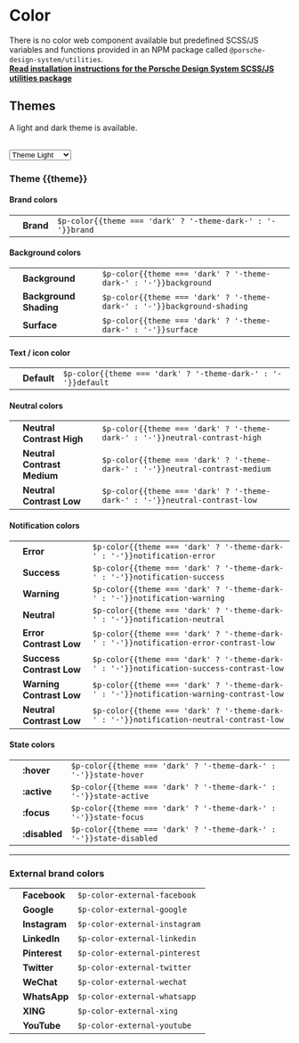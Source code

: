 # Color

There is no color web component available but predefined SCSS/JS variables and functions provided in an NPM package called `@porsche-design-system/utilities`.  
**[Read installation instructions for the Porsche Design System SCSS/JS utilities package](#/utilities/introduction)**

## Themes

A light and dark theme is available.  

<br>
<select id="theme-selector" @change="theme = $event.target.value" :data-selected="theme">
  <option disabled>Select a theme</option>
  <option value="light">Theme Light</option>
  <option value="dark">Theme Dark</option>
</select>

### Theme {{theme}}

#### Brand colors

|                                                   |       |                     	             |
|---------------------------------------------------|------|------------------------------------|
| <ColorBadge :theme="theme" color="brand"/>  	    | **Brand** | `$p-color{{theme === 'dark' ? '-theme-dark-' : '-'}}brand`   |

#### Background colors

|                                                   |                |      	             |
|---------------------------------------------------|----------------|--------------------|
| <ColorBadge :theme="theme" color="background"/>   | **Background** | `$p-color{{theme === 'dark' ? '-theme-dark-' : '-'}}background` |
| <ColorBadge :theme="theme" color="background-shading"/>   | **Background Shading** | `$p-color{{theme === 'dark' ? '-theme-dark-' : '-'}}background-shading` |
| <ColorBadge :theme="theme" color="surface"/>      | **Surface**    | `$p-color{{theme === 'dark' ? '-theme-dark-' : '-'}}surface` |

#### Text / icon color

|                                                   |             |         	             |
|---------------------------------------------------|-------------|-----------------------|
| <ColorBadge :theme="theme" color="default"/>      | **Default** | `$p-color{{theme === 'dark' ? '-theme-dark-' : '-'}}default` |

#### Neutral colors

|                                                   |                      	                |                         |
|---------------------------------------------------|---------------------------------------|-------------------------|
| <ColorBadge :theme="theme" color="neutral-contrast-high"/>  	| **Neutral Contrast High** | `$p-color{{theme === 'dark' ? '-theme-dark-' : '-'}}neutral-contrast-high`   |
| <ColorBadge :theme="theme" color="neutral-contrast-medium"/>  | **Neutral Contrast Medium** | `$p-color{{theme === 'dark' ? '-theme-dark-' : '-'}}neutral-contrast-medium` |
| <ColorBadge :theme="theme" color="neutral-contrast-low"/>  	| **Neutral Contrast Low** | `$p-color{{theme === 'dark' ? '-theme-dark-' : '-'}}neutral-contrast-low`    |

#### Notification colors

|                                                           |            |          	                            |
|-----------------------------------------------------------|------------|---------------------------------------|
| <ColorBadge :theme="theme" color="notification-error"/>  	| **Error** | `$p-color{{theme === 'dark' ? '-theme-dark-' : '-'}}notification-error`     |
| <ColorBadge :theme="theme" color="notification-success"/> | **Success** | `$p-color{{theme === 'dark' ? '-theme-dark-' : '-'}}notification-success`   |
| <ColorBadge :theme="theme" color="notification-warning"/> | **Warning** | `$p-color{{theme === 'dark' ? '-theme-dark-' : '-'}}notification-warning`   |
| <ColorBadge :theme="theme" color="notification-neutral"/> | **Neutral** | `$p-color{{theme === 'dark' ? '-theme-dark-' : '-'}}notification-neutral`   |
| <ColorBadge :theme="theme" color="notification-error-contrast-low"/>  	| **Error Contrast Low** | `$p-color{{theme === 'dark' ? '-theme-dark-' : '-'}}notification-error-contrast-low`     |
| <ColorBadge :theme="theme" color="notification-success-contrast-low"/>  	| **Success Contrast Low** | `$p-color{{theme === 'dark' ? '-theme-dark-' : '-'}}notification-success-contrast-low`     |
| <ColorBadge :theme="theme" color="notification-warning-contrast-low"/>  	| **Warning Contrast Low** | `$p-color{{theme === 'dark' ? '-theme-dark-' : '-'}}notification-warning-contrast-low`     |
| <ColorBadge :theme="theme" color="notification-neutral-contrast-low"/>  	| **Neutral Contrast Low** | `$p-color{{theme === 'dark' ? '-theme-dark-' : '-'}}notification-neutral-contrast-low`     |

#### State colors

|                                                     |           |                      	                  |
|-----------------------------------------------------|-----------|-------------------------------------------|
| <ColorBadge :theme="theme" color="state-hover"/>    | **:hover**    | `$p-color{{theme === 'dark' ? '-theme-dark-' : '-'}}state-hover`    |
| <ColorBadge :theme="theme" color="state-active"/>   | **:active**   | `$p-color{{theme === 'dark' ? '-theme-dark-' : '-'}}state-active`   |
| <ColorBadge :theme="theme" color="state-focus"/>    | **:focus**    | `$p-color{{theme === 'dark' ? '-theme-dark-' : '-'}}state-focus`    |
| <ColorBadge :theme="theme" color="state-disabled"/> | **:disabled** | `$p-color{{theme === 'dark' ? '-theme-dark-' : '-'}}state-disabled` |

---

### External brand colors

|                                               |     |                      	         |
|-----------------------------------------------|-----|--------------------------------|
| <ColorBadge color="external-facebook"/>  	    | **Facebook** | `$p-color-external-facebook`   |
| <ColorBadge color="external-google"/>  	    | **Google** | `$p-color-external-google`     |
| <ColorBadge color="external-instagram"/>  	| **Instagram** | `$p-color-external-instagram`  |
| <ColorBadge color="external-linkedin"/>  	    | **LinkedIn** | `$p-color-external-linkedin`   |
| <ColorBadge color="external-pinterest"/>  	| **Pinterest** | `$p-color-external-pinterest`   |
| <ColorBadge color="external-twitter"/>  	    | **Twitter** | `$p-color-external-twitter`    |
| <ColorBadge color="external-wechat"/>  	    | **WeChat** | `$p-color-external-wechat`     |
| <ColorBadge color="external-whatsapp"/>  	    | **WhatsApp** | `$p-color-external-whatsapp`     |
| <ColorBadge color="external-xing"/>  	        | **XING** | `$p-color-external-xing`     |
| <ColorBadge color="external-youtube"/>  	    | **YouTube** | `$p-color-external-youtube`    |

<script lang="ts">
  import { Component, Vue } from 'vue-property-decorator';
  
  @Component
  export default class PlaygroundColor extends Vue {
    public theme: 'light' | 'dark' = 'light';
  }
</script>
